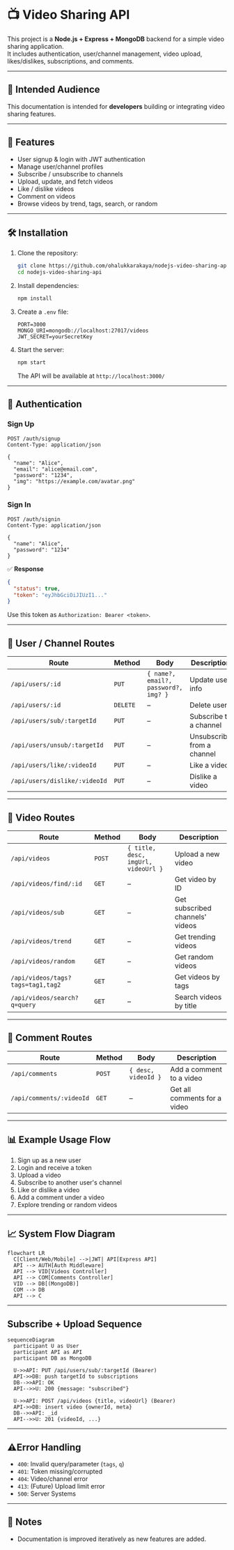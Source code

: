 # 📺 Video Sharing API

This project is a **Node.js + Express + MongoDB** backend for a simple video sharing application.  
It includes authentication, user/channel management, video upload, likes/dislikes, subscriptions, and comments.

---

## 🎯 Intended Audience
This documentation is intended for **developers** building or integrating video sharing features.

---

## 🚀 Features
- User signup & login with JWT authentication  
- Manage user/channel profiles  
- Subscribe / unsubscribe to channels  
- Upload, update, and fetch videos  
- Like / dislike videos  
- Comment on videos  
- Browse videos by trend, tags, search, or random  

---

## 🛠️ Installation

1. Clone the repository:
   ```bash
   git clone https://github.com/ohalukkarakaya/nodejs-video-sharing-api.git
   cd nodejs-video-sharing-api
   ```

2. Install dependencies:
   ```bash
   npm install
   ```

3. Create a `.env` file:
   ```env
   PORT=3000
   MONGO_URI=mongodb://localhost:27017/videos
   JWT_SECRET=yourSecretKey
   ```

4. Start the server:
   ```bash
   npm start
   ```
   The API will be available at `http://localhost:3000/`

---

## 👤 Authentication

### Sign Up
```http
POST /auth/signup
Content-Type: application/json

{
  "name": "Alice",
  "email": "alice@email.com",
  "password": "1234",
  "img": "https://example.com/avatar.png"
}
```

### Sign In
```http
POST /auth/signin
Content-Type: application/json

{
  "name": "Alice",
  "password": "1234"
}
```

✅ **Response**
```json
{
  "status": true,
  "token": "eyJhbGciOiJIUzI1..."
}
```

Use this token as `Authorization: Bearer <token>`.

---

## 👥 User / Channel Routes

| Route | Method | Body | Description |
|-------|--------|------|-------------|
| `/api/users/:id` | `PUT` | `{ name?, email?, password?, img? }` | Update user info |
| `/api/users/:id` | `DELETE` | – | Delete user |
| `/api/users/sub/:targetId` | `PUT` | – | Subscribe to a channel |
| `/api/users/unsub/:targetId` | `PUT` | – | Unsubscribe from a channel |
| `/api/users/like/:videoId` | `PUT` | – | Like a video |
| `/api/users/dislike/:videoId` | `PUT` | – | Dislike a video |

---

## 🎥 Video Routes

| Route | Method | Body | Description |
|-------|--------|------|-------------|
| `/api/videos` | `POST` | `{ title, desc, imgUrl, videoUrl }` | Upload a new video |
| `/api/videos/find/:id` | `GET` | – | Get video by ID |
| `/api/videos/sub` | `GET` | – | Get subscribed channels' videos |
| `/api/videos/trend` | `GET` | – | Get trending videos |
| `/api/videos/random` | `GET` | – | Get random videos |
| `/api/videos/tags?tags=tag1,tag2` | `GET` | – | Get videos by tags |
| `/api/videos/search?q=query` | `GET` | – | Search videos by title |

---

## 💬 Comment Routes

| Route | Method | Body | Description |
|-------|--------|------|-------------|
| `/api/comments` | `POST` | `{ desc, videoId }` | Add a comment to a video |
| `/api/comments/:videoId` | `GET` | – | Get all comments for a video |

---

## 📊 Example Usage Flow

1. Sign up as a new user  
2. Login and receive a token  
3. Upload a video  
4. Subscribe to another user's channel  
5. Like or dislike a video  
6. Add a comment under a video  
7. Explore trending or random videos  

---

## 📈 System Flow Diagram
```mermaid
flowchart LR
  C[Client/Web/Mobile] -->|JWT| API[Express API]
  API --> AUTH[Auth Middleware]
  API --> VID[Videos Controller]
  API --> COM[Comments Controller]
  VID --> DB[(MongoDB)]
  COM --> DB
  API --> C
```

---

## Subscribe + Upload Sequence
```mermaid
sequenceDiagram
  participant U as User
  participant API as API
  participant DB as MongoDB

  U->>API: PUT /api/users/sub/:targetId (Bearer)
  API->>DB: push targetId to subscriptions
  DB-->>API: OK
  API-->>U: 200 {message: "subscribed"}

  U->>API: POST /api/videos {title, videoUrl} (Bearer)
  API->>DB: insert video {ownerId, meta}
  DB-->>API: _id
  API-->>U: 201 {videoId, ...}

```

---

## ⚠️Error Handling
- `400`: Invalid query/parameter (`tags`, `q`)
- `401`: Token missing/corrupted
- `404`: Video/channel error
- `413`: (Future) Upload limit error
- `500`: Server Systems

---

## 📌 Notes
- Documentation is improved iteratively as new features are added.
